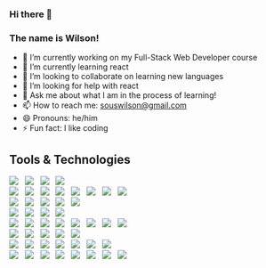 ### Hi there 👋 
### The name is Wilson!


- 🔭 I’m currently working on my Full-Stack Web Developer course
- 🌱 I’m currently learning react
- 👯 I’m looking to collaborate on learning new languages
- 🤔 I’m looking for help with react
- 💬 Ask me about what I am in the process of learning!
- 📫 How to reach me: souswilson@gmail.com
- 😄 Pronouns: he/him
- ⚡ Fun fact: I like coding

<h2>Tools & Technologies</h2>
<p>
   <img src="https://img.shields.io/badge/HTML%20-%23F7DF1E.svg?&style=for-the-badge&color=E34F26" />&nbsp;&nbsp;
   <img src="https://img.shields.io/badge/css%20-%23F7DF1E.svg?&style=for-the-badge&color=5BA8EE" />&nbsp;&nbsp;
   <img src="https://img.shields.io/badge/JavaScript%20-%23F7DF1E.svg?&style=for-the-badge&color=F7DF1E" />&nbsp;&nbsp;
   <img src="https://img.shields.io/badge/react%20-%23F7DF1E.svg?&style=for-the-badge&color=00D8FF" />&nbsp;&nbsp;
   <br />
   <img src="https://img.shields.io/badge/webpack%20-%23F7DF1E.svg?&style=for-the-badge&color=8ED5FA" />&nbsp;&nbsp;
   <img src="https://img.shields.io/badge/Gulp.js%20-%23F7DF1E.svg?&style=for-the-badge&color=DA4648" />&nbsp;&nbsp;
   <img src="https://img.shields.io/badge/Electron%20-%23F7DF1E.svg?&style=for-the-badge&color=5E8E98" />&nbsp;&nbsp;
   <img src="https://img.shields.io/badge/Nuxt.js%20-%23F7DF1E.svg?&style=for-the-badge&color=2F495E" />&nbsp;&nbsp;
   <img src="https://img.shields.io/badge/TDD%20-%23F7DF1E.svg?&style=for-the-badge&color=A4AD19" />&nbsp;&nbsp;
   <img src="https://img.shields.io/badge/E2E Testing%20-%23F7DF1E.svg?&style=for-the-badge&color=000" />&nbsp;&nbsp;
   <img src="https://img.shields.io/badge/BDD%20-%23F7DF1E.svg?&style=for-the-badge&color=6CC24A" />&nbsp;&nbsp;
   <img src="https://img.shields.io/badge/Cypress%20-%23F7DF1E.svg?&style=for-the-badge&color=000" />&nbsp;&nbsp;
   <br />
   <img src="https://img.shields.io/badge/Figma%20-%23F7DF1E.svg?&style=for-the-badge&color=A259FF" />&nbsp;&nbsp;
   <img src="https://img.shields.io/badge/Adobe XD%20-%23F7DF1E.svg?&style=for-the-badge&color=470137" />&nbsp;&nbsp;
   <img src="https://img.shields.io/badge/Bootstrap%20-%23F7DF1E.svg?&style=for-the-badge&color=7044A3" />&nbsp;&nbsp;
   <img src="https://img.shields.io/badge/Sass%20-%23F7DF1E.svg?&style=for-the-badge&color=CD6799" />&nbsp;&nbsp;
   <img src="https://img.shields.io/badge/Stylus%20-%23F7DF1E.svg?&style=for-the-badge&color=B8D438" />&nbsp;&nbsp;
   <br />
   <img src="https://img.shields.io/badge/Jira%20-%23F7DF1E.svg?&style=for-the-badge&color=2881FF" />&nbsp;&nbsp;
   <img src="https://img.shields.io/badge/Freedcamp%20-%23F7DF1E.svg?&style=for-the-badge&color=3C4C65" />&nbsp;&nbsp;
   <img src="https://img.shields.io/badge/Trello%20-%23F7DF1E.svg?&style=for-the-badge&color=0079BF" />&nbsp;&nbsp;
   <img src="https://img.shields.io/badge/Slack%20-%23F7DF1E.svg?&style=for-the-badge&color=4A154B" />&nbsp;&nbsp;
   <br />
   <img src="https://img.shields.io/badge/Node.js%20-%23F7DF1E.svg?&style=for-the-badge&color=6DB35A" />&nbsp;&nbsp;
   <img src="https://img.shields.io/badge/MongoDB%20-%23F7DF1E.svg?&style=for-the-badge&color=5C9A37" />&nbsp;&nbsp;
   <img src="https://img.shields.io/badge/MySQL%20-%23F7DF1E.svg?&style=for-the-badge&color=1E4C68" />&nbsp;&nbsp;
   <img src="https://img.shields.io/badge/RabbitMQ%20-%23F7DF1E.svg?&style=for-the-badge&color=FF6600" />&nbsp;&nbsp;
   <img src="https://img.shields.io/badge/Apache Kafka%20-%23F7DF1E.svg?&style=for-the-badge&color=000" />&nbsp;&nbsp;
   <img src="https://img.shields.io/badge/FeathersJs%20-%23F7DF1E.svg?&style=for-the-badge&color=D513A5" />&nbsp;&nbsp;
   <img src="https://img.shields.io/badge/Strapi%20-%23F7DF1E.svg?&style=for-the-badge&color=1C1B7E" />&nbsp;&nbsp;
   <img src="https://img.shields.io/badge/GraphQL%20-%23F7DF1E.svg?&style=for-the-badge&color=E535AB" />&nbsp;&nbsp;
   <br />
   <img src="https://img.shields.io/badge/Laravel%20-%23F7DF1E.svg?&style=for-the-badge&color=F24F3B" />&nbsp;&nbsp;
   <img src="https://img.shields.io/badge/Lumen%20-%23F7DF1E.svg?&style=for-the-badge&color=F24F3B" />&nbsp;&nbsp;
   <img src="https://img.shields.io/badge/Blade%20-%23F7DF1E.svg?&style=for-the-badge&color=000" />&nbsp;&nbsp;
   <img src="https://img.shields.io/badge/Eloquent%20-%23F7DF1E.svg?&style=for-the-badge&color=000" />&nbsp;&nbsp;
   <img src="https://img.shields.io/badge/Freemarker%20-%fff.svg?&style=for-the-badge&color=074095" />&nbsp;&nbsp;
   <br/>
   <img src="https://img.shields.io/badge/Liferay%20-%23F7DF1E.svg?&style=for-the-badge&color=0B63CE" />&nbsp;&nbsp;
   <img src="https://img.shields.io/badge/Pandas%20-%23F7DF1E.svg?&style=for-the-badge&color=110054" />&nbsp;&nbsp;
   <img src="https://img.shields.io/badge/TypeScript%20-%23F7DF1E.svg?&style=for-the-badge&color=3178C6" />&nbsp;&nbsp;
   <img src="https://img.shields.io/badge/Redis%20-%23F7DF1E.svg?&style=for-the-badge&color=802221" />&nbsp;&nbsp;
   <img src="https://img.shields.io/badge/Asterisk 11%20-%23F7DF1E.svg?&style=for-the-badge&color=F68F1E" />&nbsp;&nbsp;
   <img src="https://img.shields.io/badge/PBX%20-%23F7DF1E.svg?&style=for-the-badge&color=000" />&nbsp;&nbsp;
   <img src="https://img.shields.io/badge/Swagger%20-%23F7DF1E.svg?&style=for-the-badge&color=87BE3F" />&nbsp;&nbsp;
   <br />
   <img src="https://img.shields.io/badge/Git%20-%23F7DF1E.svg?&style=for-the-badge&color=000" />&nbsp;&nbsp;
   <img src="https://img.shields.io/badge/GitHub%20-%23F7DF1E.svg?&style=for-the-badge&color=000" />&nbsp;&nbsp;
   <img src="https://img.shields.io/badge/Bitbucket%20-%23F7DF1E.svg?&style=for-the-badge&color=2684FF" />&nbsp;&nbsp;
   <img src="https://img.shields.io/badge/GitLab%20-%23F7DF1E.svg?&style=for-the-badge&color=FC6D26" />&nbsp;&nbsp;
   <img src="https://img.shields.io/badge/Git flow%20-%23F7DF1E.svg?&style=for-the-badge&color=000" />&nbsp;&nbsp;
   <img src="https://img.shields.io/badge/Docker%20-%23F7DF1E.svg?&style=for-the-badge&color=2496ED" />&nbsp;&nbsp;
   <img src="https://img.shields.io/badge/Docker compose%20-%23F7DF1E.svg?&style=for-the-badge&color=B4C3D2" />&nbsp;&nbsp;
   <img src="https://img.shields.io/badge/Travis CI%20-%23F7DF1E.svg?&style=for-the-badge&color=CD324A" />&nbsp;&nbsp;
</p> 
